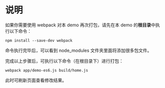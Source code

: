 # 说明

如果你需要使用 webpack 对本 demo 再次打包，请先在本 demo 的**根目录**中执行以下命令：

```shell
npm install --save-dev webpack
```

命令执行完毕后，可以看到 node_modules 文件夹里面将添加很多包文件。

完成以上步骤后，可执行以下命令（在根目录下）进行打包：

```shell
webpack app/demo-es6.js build/home.js
```

此时可刷新页面查看修改结果。




